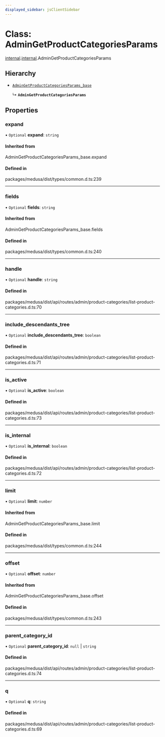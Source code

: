 ```yaml
---
displayed_sidebar: jsClientSidebar
---
```


# Class: AdminGetProductCategoriesParams

[internal](../modules/internal-8.md).[internal](../modules/internal-8.internal.md).AdminGetProductCategoriesParams

## Hierarchy

- [`AdminGetProductCategoriesParams_base`](../modules/internal-8.md#admingetproductcategoriesparams_base)

  ↳ **`AdminGetProductCategoriesParams`**

## Properties

### expand

• `Optional` **expand**: `string`

#### Inherited from

AdminGetProductCategoriesParams\_base.expand

#### Defined in

packages/medusa/dist/types/common.d.ts:239

___

### fields

• `Optional` **fields**: `string`

#### Inherited from

AdminGetProductCategoriesParams\_base.fields

#### Defined in

packages/medusa/dist/types/common.d.ts:240

___

### handle

• `Optional` **handle**: `string`

#### Defined in

packages/medusa/dist/api/routes/admin/product-categories/list-product-categories.d.ts:70

___

### include\_descendants\_tree

• `Optional` **include\_descendants\_tree**: `boolean`

#### Defined in

packages/medusa/dist/api/routes/admin/product-categories/list-product-categories.d.ts:71

___

### is\_active

• `Optional` **is\_active**: `boolean`

#### Defined in

packages/medusa/dist/api/routes/admin/product-categories/list-product-categories.d.ts:73

___

### is\_internal

• `Optional` **is\_internal**: `boolean`

#### Defined in

packages/medusa/dist/api/routes/admin/product-categories/list-product-categories.d.ts:72

___

### limit

• `Optional` **limit**: `number`

#### Inherited from

AdminGetProductCategoriesParams\_base.limit

#### Defined in

packages/medusa/dist/types/common.d.ts:244

___

### offset

• `Optional` **offset**: `number`

#### Inherited from

AdminGetProductCategoriesParams\_base.offset

#### Defined in

packages/medusa/dist/types/common.d.ts:243

___

### parent\_category\_id

• `Optional` **parent\_category\_id**: ``null`` \| `string`

#### Defined in

packages/medusa/dist/api/routes/admin/product-categories/list-product-categories.d.ts:74

___

### q

• `Optional` **q**: `string`

#### Defined in

packages/medusa/dist/api/routes/admin/product-categories/list-product-categories.d.ts:69
